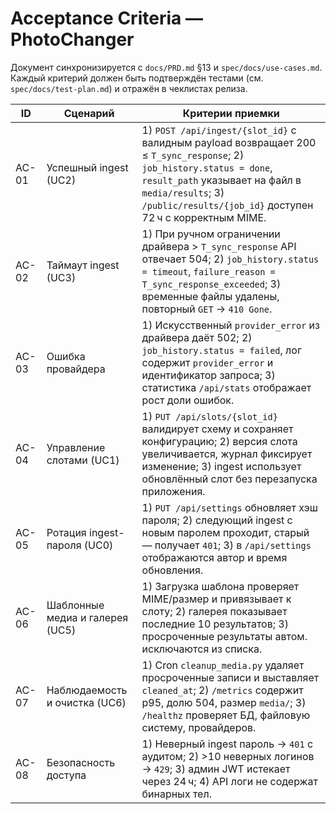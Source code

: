 # Acceptance Criteria — PhotoChanger

Документ синхронизируется с `docs/PRD.md` §13 и `spec/docs/use-cases.md`. Каждый критерий должен быть подтверждён тестами (см. `spec/docs/test-plan.md`) и отражён в чеклистах релиза.

| ID | Сценарий | Критерии приемки |
|----|----------|------------------|
| AC-01 | Успешный ingest (UC2) | 1) `POST /api/ingest/{slot_id}` с валидным payload возвращает 200 ≤ `T_sync_response`; 2) `job_history.status = done`, `result_path` указывает на файл в `media/results`; 3) `/public/results/{job_id}` доступен 72 ч с корректным MIME. |
| AC-02 | Таймаут ingest (UC3) | 1) При ручном ограничении драйвера > `T_sync_response` API отвечает 504; 2) `job_history.status = timeout`, `failure_reason = T_sync_response_exceeded`; 3) временные файлы удалены, повторный `GET` → `410 Gone`. |
| AC-03 | Ошибка провайдера | 1) Искусственный `provider_error` из драйвера даёт 502; 2) `job_history.status = failed`, лог содержит `provider_error` и идентификатор запроса; 3) статистика `/api/stats` отображает рост доли ошибок. |
| AC-04 | Управление слотами (UC1) | 1) `PUT /api/slots/{slot_id}` валидирует схему и сохраняет конфигурацию; 2) версия слота увеличивается, журнал фиксирует изменение; 3) ingest использует обновлённый слот без перезапуска приложения. |
| AC-05 | Ротация ingest-пароля (UC0) | 1) `PUT /api/settings` обновляет хэш пароля; 2) следующий ingest с новым паролем проходит, старый — получает `401`; 3) в `/api/settings` отображаются автор и время обновления. |
| AC-06 | Шаблонные медиа и галерея (UC5) | 1) Загрузка шаблона проверяет MIME/размер и привязывает к слоту; 2) галерея показывает последние 10 результатов; 3) просроченные результаты автом. исключаются из списка. |
| AC-07 | Наблюдаемость и очистка (UC6) | 1) Cron `cleanup_media.py` удаляет просроченные записи и выставляет `cleaned_at`; 2) `/metrics` содержит p95, долю 504, размер `media/`; 3) `/healthz` проверяет БД, файловую систему, провайдеров. |
| AC-08 | Безопасность доступа | 1) Неверный ingest пароль → `401` с аудитом; 2) >10 неверных логинов → `429`; 3) админ JWT истекает через 24 ч; 4) API логи не содержат бинарных тел. |

